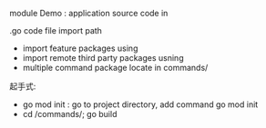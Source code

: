 module Demo : application source code in <remote repository>


.go code file import path
- import <repository> feature packages using <repository path> 
- import remote third party packages  usning <repository path>
- multiple command package locate in commands/ 


起手式:
  - go mod init <repository>: go to project directory, add command  go mod init <repository>
  - cd <project-directory>/commands/; go build